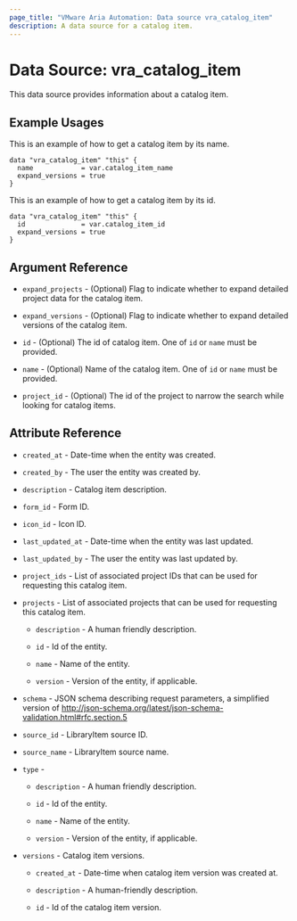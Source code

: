 ```yaml
---
page_title: "VMware Aria Automation: Data source vra_catalog_item"
description: A data source for a catalog item.
---
```


# Data Source: vra_catalog_item

This data source provides information about a catalog item.

## Example Usages

This is an example of how to get a catalog item by its name.

```hcl
data "vra_catalog_item" "this" {
  name            = var.catalog_item_name
  expand_versions = true
}
```

This is an example of how to get a catalog item by its id.

```hcl
data "vra_catalog_item" "this" {
  id              = var.catalog_item_id
  expand_versions = true
}
```

## Argument Reference

* `expand_projects` - (Optional) Flag to indicate whether to expand detailed project data for the catalog item.

* `expand_versions` - (Optional) Flag to indicate whether to expand detailed versions of the catalog item.

* `id` - (Optional) The id of catalog item. One of `id` or `name` must be provided.

* `name` - (Optional) Name of the catalog item. One of `id` or `name` must be provided.

* `project_id` - (Optional) The id of the project to narrow the search while looking for catalog items.

## Attribute Reference

* `created_at` - Date-time when the entity was created.

* `created_by` - The user the entity was created by.

* `description` - Catalog item description.

* `form_id` - Form ID.

* `icon_id` - Icon ID.

* `last_updated_at` - Date-time when the entity was last updated.

* `last_updated_by` - The user the entity was last updated by.

* `project_ids` - List of associated project IDs that can be used for requesting this catalog item.

* `projects` - List of associated projects that can be used for requesting this catalog item.

  * `description` - A human friendly description.

  * `id` - Id of the entity.

  * `name` - Name of the entity.

  * `version` - Version of the entity, if applicable.

* `schema` - JSON schema describing request parameters, a simplified version of <http://json-schema.org/latest/json-schema-validation.html#rfc.section.5>

* `source_id` - LibraryItem source ID.

* `source_name` - LibraryItem source name.

* `type` -

  * `description` - A human friendly description.

  * `id` - Id of the entity.

  * `name` - Name of the entity.

  * `version` - Version of the entity, if applicable.

* `versions` - Catalog item versions.

  * `created_at` - Date-time when catalog item version was created at.

  * `description` - A human-friendly description.

  * `id` - Id of the catalog item version.
